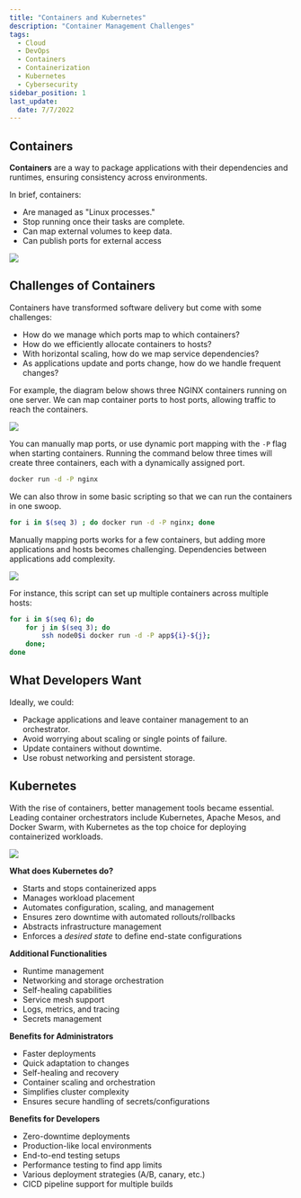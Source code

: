 ```yaml
---
title: "Containers and Kubernetes"
description: "Container Management Challenges"
tags:
  - Cloud
  - DevOps
  - Containers
  - Containerization
  - Kubernetes
  - Cybersecurity
sidebar_position: 1
last_update:
  date: 7/7/2022
---
```


## Containers

**Containers** are a way to package applications with their dependencies and runtimes, ensuring consistency across environments. 

In brief, containers:

- Are managed as "Linux processes."
- Stop running once their tasks are complete.
- Can map external volumes to keep data.
- Can publish ports for external access 

<div class='img-center'>

![](/img/docs/udacity-suse-1-container.png)

</div>

## Challenges of Containers

Containers have transformed software delivery but come with some challenges:

- How do we manage which ports map to which containers?
- How do we efficiently allocate containers to hosts?
- With horizontal scaling, how do we map service dependencies?
- As applications update and ports change, how do we handle frequent changes?

For example, the diagram below shows three NGINX containers running on one server. We can map container ports to host ports, allowing traffic to reach the containers. 

<div class='img-center'>

![](/img/docs/Server.png)

</div>

You can manually map ports, or use dynamic port mapping with the `-P` flag when starting containers. Running the command below three times will create three containers, each with a dynamically assigned port.

```bash
docker run -d -P nginx 
```

We can also throw in some basic scripting so that we can run the containers in one swoop.

```bash
for i in $(seq 3) ; do docker run -d -P nginx; done
```

Manually mapping ports works for a few containers, but adding more applications and hosts becomes challenging. Dependencies between applications add complexity.

<div class='img-center'>

![](/img/docs/manydockers.png)

</div>

For instance, this script can set up multiple containers across multiple hosts:

```bash
for i in $(seq 6); do
    for j in $(seq 3); do
        ssh node0$i docker run -d -P app${i}-${j};
    done;
done 
```

## What Developers Want

Ideally, we could:

- Package applications and leave container management to an orchestrator.
- Avoid worrying about scaling or single points of failure.
- Update containers without downtime.
- Use robust networking and persistent storage.


## Kubernetes

With the rise of containers, better management tools became essential. Leading container orchestrators include Kubernetes, Apache Mesos, and Docker Swarm, with Kubernetes as the top choice for deploying containerized workloads.

<div class='img-center'>

![](/img/docs/udacity-suse-1-kubernetes.png)

</div>

**What does Kubernetes do?**

- Starts and stops containerized apps
- Manages workload placement
- Automates configuration, scaling, and management
- Ensures zero downtime with automated rollouts/rollbacks
- Abstracts infrastructure management
- Enforces a *desired state* to define end-state configurations

**Additional Functionalities**

- Runtime management
- Networking and storage orchestration
- Self-healing capabilities
- Service mesh support
- Logs, metrics, and tracing
- Secrets management

**Benefits for Administrators**

- Faster deployments
- Quick adaptation to changes
- Self-healing and recovery
- Container scaling and orchestration
- Simplifies cluster complexity
- Ensures secure handling of secrets/configurations

**Benefits for Developers**

- Zero-downtime deployments
- Production-like local environments
- End-to-end testing setups
- Performance testing to find app limits
- Various deployment strategies (A/B, canary, etc.)
- CICD pipeline support for multiple builds